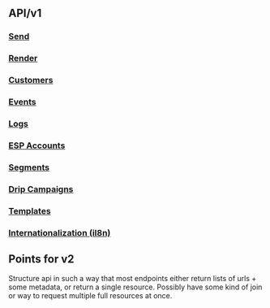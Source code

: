 ## API/v1

### [Send](../master/v1/send.md)

### [Render](../master/v1/render.md)

### [Customers](../master/v1/customers.md)

### [Events](../master/v1/events.md)

### [Logs](../master/v1/logs.md)

### [ESP Accounts](../master/v1/esp.md)

### [Segments](../master/v1/segments.md)

### [Drip Campaigns](../master/v1/dripcampaign.md)

### [Templates](../master/v1/templates.md)

### [Internationalization (il8n)](../master/v1/il8n.md)




Points for v2
-------------

Structure api in such a way that most endpoints either return lists of urls +
some metadata, or return a single resource. Possibly have some kind of join
or way to request multiple full resources at once.
